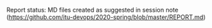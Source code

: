 Report status:
MD files created as suggested in session note (https://github.com/itu-devops/2020-spring/blob/master/REPORT.md)
